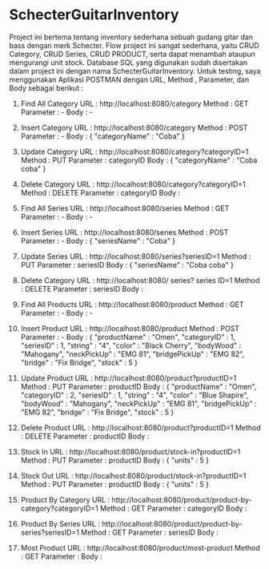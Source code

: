# SchecterGuitarInventory

Project ini bertema tentang inventory sederhana sebuah gudang gitar dan bass dengan merk Schecter. Flow project ini sangat sederhana, yaitu CRUD Category, CRUD Series, CRUD PRODUCT, serta dapat menambah ataupun mengurangi unit stock.
Database SQL yang digunakan sudah disertakan dalam project ini dengan nama SchecterGuitarInventory.
Untuk testing, saya menggunakan Aplikasi POSTMAN dengan URL, Method , Parameter, dan Body sebagai berikut :

1.	Find All Category
URL		: http://localhost:8080/category
Method	: GET
Parameter	: -
Body		: -

2.	Insert Category
URL		: http://localhost:8080/category
Method	: POST
Parameter	: -
Body		: 	{
    				"categoryName" : "Coba"
}

3.	Update Category
URL		: http://localhost:8080/category?categoryID=1
Method	: PUT
Parameter	: categoryID
Body		: 	{
    				"categoryName" : "Coba coba"
}

4.	Delete Category
URL		: http://localhost:8080/category?categoryID=1
Method	: DELETE
Parameter	: categoryID
Body		: 

5.	Find All Series
URL		: http://localhost:8080/series
Method	: GET
Parameter	: -
Body		: -

6.	Insert Series
URL		: http://localhost:8080/series
Method	: POST
Parameter	: -
Body		: 	{
    				"seriesName" : "Coba"
}

7.	Update Series
URL		: http://localhost:8080/series?seriesID=1
Method	: PUT
Parameter	: seriesID
Body		: 	{
    				"seriesName" : "Coba coba"
}

8.	Delete Category
URL		: http://localhost:8080/ series? series ID=1
Method	: DELETE
Parameter	: seriesID
Body		: 

9.	Find All Products
URL		: http://localhost:8080/product
Method	: GET
Parameter	: -
Body		: -

10.	Insert Product
URL		: http://localhost:8080/product
Method	: POST
Parameter	: -
Body		: 	{
    				"productName" : "Omen",
   				 "categoryID" : 1,
  				 "seriesID" : 1,
    				 "string" : "4",
   			    "color" : "Black Cherry",
            "bodyWood" : "Mahogany",
            "neckPickUp" : "EMG 81",
            "bridgePickUp" : "EMG 82",
            "bridge" : "Fix Bridge",
             "stock" : 5
}

11.	Update Product
URL		: http://localhost:8080/product?productID=1
Method	: PUT
Parameter	: productID
Body		: 	{
    				"productName" : "Omen",
   				 "categoryID" : 2,
  				 "seriesID" : 1,
    				 "string" : "4",
   			    "color" : "Blue Shapire",
            "bodyWood" : "Mahogany",
            "neckPickUp" : "EMG 81",
            "bridgePickUp" : "EMG 82",
            "bridge" : "Fix Bridge",
             "stock" : 5
}

12.	Delete Product
URL		: http://localhost:8080/product?productID=1
Method	: DELETE
Parameter	: productID
Body		: 

13.	Stock In
URL		: http://localhost:8080/product/stock-in?productID=1
Method	: PUT
Parameter	: productID
Body		:   {
               "units" : 5
            }

14.	Stock Out
URL		: http://localhost:8080/product/stock-in?productID=1
Method	: PUT
Parameter	: productID
Body		: {
               "units" : 5
            }

15.	Product By Category
URL		: http://localhost:8080/product/product-by-category?categoryID=1
Method	: GET
Parameter	: categoryID
Body		:

16.	Product By Series
URL		: http://localhost:8080/product/product-by-series?seriesID=1
Method	: GET
Parameter	: seriesID
Body		:


17.	Most Product
URL		: http://localhost:8080/product/most-product
Method	: GET
Parameter	: 
Body		:

